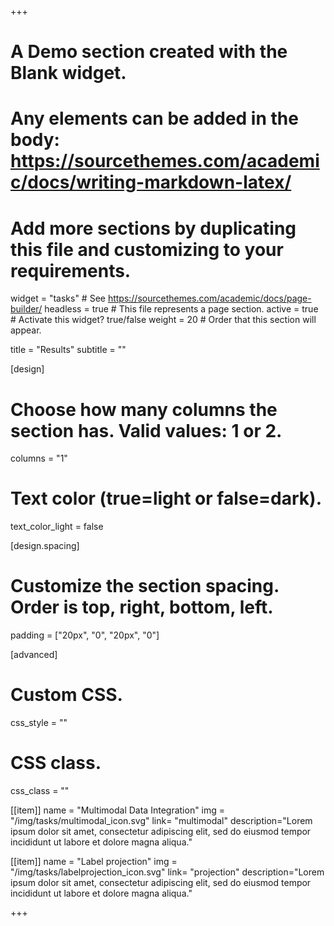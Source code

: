 +++
# A Demo section created with the Blank widget.
# Any elements can be added in the body: https://sourcethemes.com/academic/docs/writing-markdown-latex/
# Add more sections by duplicating this file and customizing to your requirements.

widget = "tasks"  # See https://sourcethemes.com/academic/docs/page-builder/
headless = true  # This file represents a page section.
active = true  # Activate this widget? true/false
weight = 20  # Order that this section will appear.

title = "Results"
subtitle = ""

[design]
  # Choose how many columns the section has. Valid values: 1 or 2.
  columns = "1"


  # Text color (true=light or false=dark).
  text_color_light = false

[design.spacing]
  # Customize the section spacing. Order is top, right, bottom, left.
  padding = ["20px", "0", "20px", "0"]

[advanced]
 # Custom CSS.
 css_style = ""

 # CSS class.
 css_class = ""

[[item]]
name = "Multimodal Data Integration"
img = "/img/tasks/multimodal_icon.svg"
link= "multimodal"
description="Lorem ipsum dolor sit amet, consectetur adipiscing elit, sed do eiusmod tempor incididunt ut labore et dolore magna aliqua."

[[item]]
name = "Label projection"
img = "/img/tasks/labelprojection_icon.svg"
link= "projection"
description="Lorem ipsum dolor sit amet, consectetur adipiscing elit, sed do eiusmod tempor incididunt ut labore et dolore magna aliqua."

+++

